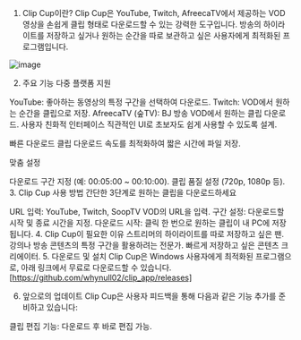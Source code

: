 
1. Clip Cup이란?
Clip Cup은 YouTube, Twitch, AfreecaTV에서 제공하는 VOD 영상을 손쉽게 클립 형태로 다운로드할 수 있는 강력한 도구입니다.
방송의 하이라이트를 저장하고 싶거나 원하는 순간을 따로 보관하고 싶은 사용자에게 최적화된 프로그램입니다.

![image](https://github.com/user-attachments/assets/b049d56e-3b9d-4ea7-947f-8312be3ad62f)

2. 주요 기능
다중 플랫폼 지원

YouTube: 좋아하는 동영상의 특정 구간을 선택하여 다운로드.
Twitch: VOD에서 원하는 순간을 클립으로 저장.
AfreecaTV (숲TV): BJ 방송 VOD에서 원하는 클립 다운로드.
사용자 친화적 인터페이스
직관적인 UI로 초보자도 쉽게 사용할 수 있도록 설계.

빠른 다운로드
클립 다운로드 속도를 최적화하여 짧은 시간에 파일 저장.

맞춤 설정

다운로드 구간 지정 (예: 00:05:00 ~ 00:10:00).
클립 품질 설정 (720p, 1080p 등).
3. Clip Cup 사용 방법
간단한 3단계로 원하는 클립을 다운로드하세요

URL 입력: YouTube, Twitch, SoopTV VOD의 URL을 입력.
구간 설정: 다운로드할 시작 및 종료 시간을 지정.
다운로드 시작: 클릭 한 번으로 원하는 클립이 내 PC에 저장됩니다.
4. Clip Cup이 필요한 이유
스트리머의 하이라이트를 따로 저장하고 싶은 팬.
강의나 방송 콘텐츠의 특정 구간을 활용하려는 전문가.
빠르게 저장하고 싶은 콘텐츠 크리에이터.
5. 다운로드 및 설치
Clip Cup은 Windows 사용자에게 최적화된 프로그램으로, 아래 링크에서 무료로 다운로드할 수 있습니다.
[https://github.com/whynull02/clip_app/releases]

6. 앞으로의 업데이트
Clip Cup은 사용자 피드백을 통해 다음과 같은 기능 추가를 준비하고 있습니다:

클립 편집 기능: 다운로드 후 바로 편집 가능.


